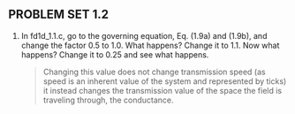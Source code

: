 **PROBLEM SET 1.2**
-------------------

1. In fd1d_1.1.c, go to the governing equation, Eq. (1.9a) and (1.9b), and
change the factor 0.5 to 1.0. What happens? Change it to 1.1.
Now what happens?
Change it to 0.25 and see what happens.

    > Changing this value does not change transmission speed (as speed is an
    inherent value of the system and represented by ticks) it instead changes
    the transmission value of the space the field is traveling through, the
    conductance.
